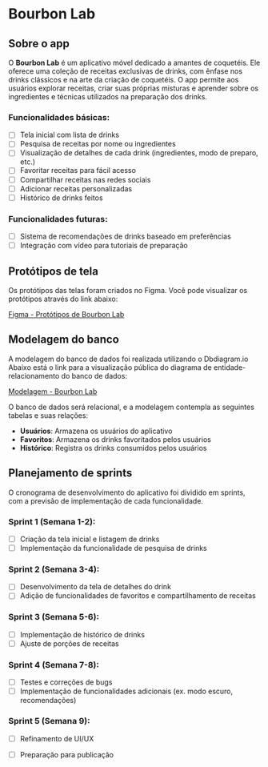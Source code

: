 # Bourbon Lab

## Sobre o app

O **Bourbon Lab** é um aplicativo móvel dedicado a amantes de coquetéis. Ele oferece uma coleção de receitas exclusivas de drinks, com ênfase nos drinks clássicos e na arte da criação de coquetéis. O app permite aos usuários explorar receitas, criar suas próprias misturas e aprender sobre os ingredientes e técnicas utilizados na preparação dos drinks.

### Funcionalidades básicas:
- [ ] Tela inicial com lista de drinks
- [ ] Pesquisa de receitas por nome ou ingredientes
- [ ] Visualização de detalhes de cada drink (ingredientes, modo de preparo, etc.)
- [ ] Favoritar receitas para fácil acesso
- [ ] Compartilhar receitas nas redes sociais
- [ ] Adicionar receitas personalizadas
- [ ] Histórico de drinks feitos

### Funcionalidades futuras:
- [ ] Sistema de recomendações de drinks baseado em preferências
- [ ] Integração com vídeo para tutoriais de preparação

## Protótipos de tela

Os protótipos das telas foram criados no Figma. Você pode visualizar os protótipos através do link abaixo:

[Figma - Protótipos de Bourbon Lab](https://www.figma.com/design/msB5Uf2mOe4Gc5yHVkH9FE/Untitled?node-id=0-1&t=TYLaBbNehmPvONna-1)


## Modelagem do banco

A modelagem do banco de dados foi realizada utilizando o Dbdiagram.io Abaixo está o link para a visualização pública do diagrama de entidade-relacionamento do banco de dados:

[Modelagem - Bourbon Lab](https://drive.google.com/file/d/1pJJLu4Wqq61TiAbxmHU9U7_XmsTa_c4i/view?usp=sharing)

O banco de dados será relacional, e a modelagem contempla as seguintes tabelas e suas relações:
- **Usuários**: Armazena os usuários do aplicativo
- **Favoritos**: Armazena os drinks favoritados pelos usuários
- **Histórico**: Registra os drinks consumidos pelos usuários

## Planejamento de sprints

O cronograma de desenvolvimento do aplicativo foi dividido em sprints, com a previsão de implementação de cada funcionalidade.

### Sprint 1 (Semana 1-2):
- [ ] Criação da tela inicial e listagem de drinks
- [ ] Implementação da funcionalidade de pesquisa de drinks

### Sprint 2 (Semana 3-4):
- [ ] Desenvolvimento da tela de detalhes do drink
- [ ] Adição de funcionalidades de favoritos e compartilhamento de receitas

### Sprint 3 (Semana 5-6):
- [ ] Implementação de histórico de drinks
- [ ] Ajuste de porções de receitas

### Sprint 4 (Semana 7-8):
- [ ] Testes e correções de bugs
- [ ] Implementação de funcionalidades adicionais (ex. modo escuro, recomendações)

### Sprint 5 (Semana 9):
- [ ] Refinamento de UI/UX
- [ ] Preparação para publicação

